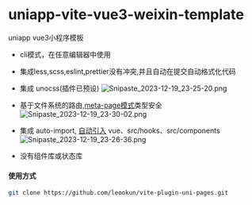 # uniapp-vite-vue3-weixin-template

uniapp vue3小程序模板

- cli模式，在任意编辑器中使用
- 集成less,scss,eslint,prettier没有冲突,并且自动在提交自动格式化代码
- 集成 unocss(插件已预设)
![Snipaste_2023-12-19_23-25-20.png](https://s2.loli.net/2023/12/19/1ciswuXVbyJ5nr2.png)
- 基于文件系统的路由,[meta-page模式](https://github.com/leookun/vite-plugin-uni-pages)类型安全 
![Snipaste_2023-12-19_23-30-02.png](https://s2.loli.net/2023/12/19/zsgCNhJGwqWMUIo.png)

- 集成 auto-import, [自动引入](./blob/main/src/pages/index/index.vue) vue、src/hooks、src/components
![Snipaste_2023-12-19_23-26-36.png](https://s2.loli.net/2023/12/19/iIVjPvkU6lEDO8Y.png)

- 没有组件库或状态库
#### 使用方式

```sh
git clone https://github.com/leookun/vite-plugin-uni-pages.git
```